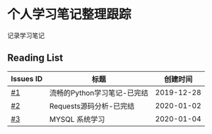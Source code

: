 # 个人学习笔记整理跟踪
记录学习笔记


## Reading List
| Issues ID | 标题 | 创建时间 |
|----|----|----|
| [#1](https://github.com/Syncma/learning-note/issues/1) | 流畅的Python学习笔记-已完结 | 2019-12-28
| [#2](https://github.com/Syncma/learning-note/issues/2) | Requests源码分析-已完结 | 2020-01-02
| [#3](https://github.com/Syncma/learning-note/issues/3) | MYSQL 系统学习 | 2020-01-04
